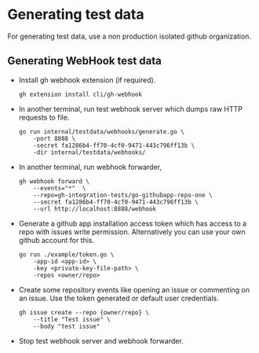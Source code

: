 # Generating test data

For generating test data, use a non production isolated github organization.

## Generating WebHook test data

- Install gh webhook extension (if required).
    ```console
    gh extension install cli/gh-webhook
    ```

- In another terminal, run test webhook server which dumps raw HTTP requests to file.
    ```console
    go run internal/testdata/webhooks/generate.go \
        -port 8888 \
        -secret fa1286b4-ff70-4cf0-9471-443c796ff13b \
        -dir internal/testdata/webhooks/
    ```

- In another terminal, run webhook forwarder,
    ```console
    gh webhook forward \
        --events="*"  \
        --repo=gh-integration-tests/go-githubapp-repo-one \
        --secret fa1286b4-ff70-4cf0-9471-443c796ff13b \
        --url http://localhost:8888/webhook
    ```

- Generate a github app installation access token which has access to a repo
with issues write permission. Alternatively you can use your own github account for this.

    ```console
    go run ./example/token.go \
        -app-id <app-id> \
        -key <private-key-file-path> \
        -repos <owner/repo>
    ```

- Create some repository events like opening an issue or commenting on an issue.
Use the token generated or default user credentials.

    ```console
    gh issue create --repo {owner/repo} \
        --title "Test issue" \
        --body "test issue"
    ```

- Stop test webhook server and webhook forwarder.
